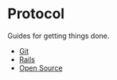 Protocol
========

Guides for getting things done.

* [Git](/protocol/git)
* [Rails](/protocol/rails)
* [Open Source](/protocol/open-source)
